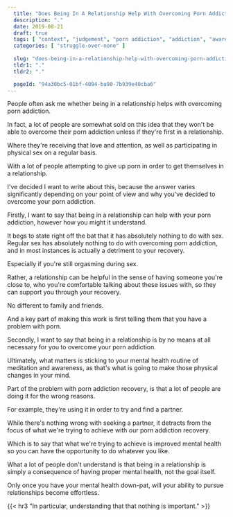 ```yaml
---
  title: "Does Being In A Relationship Help With Overcoming Porn Addiction?"
  description: "."
  date: 2019-08-21
  draft: true
  tags: [ "context", "judgement", "porn addiction", "addiction", "awareness", "awareness exercises", "perspective", "nofap", "neverfap", "neverfap deluxe" ]
  categories: [ "struggle-over-none" ]
  
  slug: "does-being-in-a-relationship-help-with-overcoming-porn-addiction"
  tldr1: "."
  tldr2: "."

  pageId: "94a30bc5-01bf-4094-ba90-7b939e40cba6"
---
```




People often ask me whether being in a relationship helps with overcoming porn addiction.

In fact, a lot of people are somewhat sold on this idea that they won't be able to overcome their porn addiction unless if they're first in a relationship.

Where they're receiving that love and attention, as well as participating in physical sex on a regular basis.

With a lot of people attempting to give up porn in order to get themselves in a relationship.

I've decided I want to write about this, because the answer varies significantly depending on your point of view and why you've decided to overcome your porn addiction.

Firstly, I want to say that being in a relationship can help with your porn addiction, however how you might it understand.

It begs to state right off the bat that it has absolutely nothing to do with sex. Regular sex has absolutely nothing to do with overcoming porn addiction, and in most instances is actually a detriment to your recovery.

Especially if you're still orgasming during sex.

Rather, a relationship can be helpful in the sense of having someone you're close to, who you're comfortable talking about these issues with, so they can support you through your recovery.

No different to family and friends.

And a key part of making this work is first telling them that you have a problem with porn.

Secondly, I want to say that being in a relationship is by no means at all necessary for you to overcome your porn addiction.

Ultimately, what matters is sticking to your mental health routine of meditation and awareness, as that's what is going to make those physical changes in your mind.

Part of the problem with porn addiction recovery, is that a lot of people are doing it for the wrong reasons.

For example, they're using it in order to try and find a partner.

While there's nothing wrong with seeking a partner, it detracts from the focus of what we're trying to achieve with our porn addiction recovery.

Which is to say that what we're trying to achieve is improved mental health so you can have the opportunity to do whatever you like.

What a lot of people don't understand is that being in a relationship is simply a consequence of having proper mental health, not the goal itself.

Only once you have your mental health down-pat, will your ability to pursue relationships become effortless.


{{< hr3 "In particular, understanding that that nothing is important." >}}
